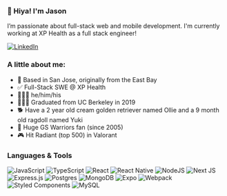 ### 👋 Hiya! I'm Jason

I’m passionate about full-stack web and mobile development. I'm currently working at XP Health as a full stack engineer!

<a href="https://www.linkedin.com/in/jason-chiou/">

![LinkedIn](https://img.shields.io/badge/jasonchiou-%230077B5.svg?style=flat-square&logo=linkedin&logoColor=white)

</a>

### A little about me:

<ul>
  <li>📍  Based in San Jose, originally from the East Bay</li>
  <li>✅  Full-Stack SWE @ XP Health</li>
  <li>🙋🏻‍♂️  he/him/his</li>
  <li>👨🏻‍🎓  Graduated from UC Berkeley in 2019</li>
  <li>🐕  Have a 2 year old cream golden retriever named Ollie and a 9 month old ragdoll named Yuki</li>
  <li>🏀  Huge GS Warriors fan (since 2005)</li>
  <li>🎮  Hit Radiant (top 500) in Valorant</li>
</ul>

### Languages & Tools
	
![JavaScript](https://img.shields.io/badge/javascript-%23323330.svg?style=flat-square&logo=javascript&logoColor=%23F7DF1E) 
![TypeScript](https://img.shields.io/badge/typescript-%23007ACC.svg?style=flat-square&logo=typescript&logoColor=white) 
![React](https://img.shields.io/badge/react-%2320232a.svg?style=flat-square&logo=react&logoColor=%2361DAFB) 
![React Native](https://img.shields.io/badge/react_native-%2320232a.svg?style=flat-square&logo=react&logoColor=%2361DAFB) 
![NodeJS](https://img.shields.io/badge/node.js-6DA55F?style=flat-square&logo=node.js&logoColor=white) 
![Next JS](https://img.shields.io/badge/Next-black?style=flat-square&logo=next.js&logoColor=white) 
![Express.js](https://img.shields.io/badge/express.js-%23404d59.svg?style=flat-square&logo=express&logoColor=%2361DAFB) 
![Postgres](https://img.shields.io/badge/postgres-%23316192.svg?style=flat-square&logo=postgresql&logoColor=white) 
![MongoDB](https://img.shields.io/badge/firebase-%23039BE5.svg?style=flat-square&logo=firebase) 
![Expo](https://img.shields.io/badge/expo-1C1E24?style=flat-square&logo=expo&logoColor=#D04A37) 
![Webpack](https://img.shields.io/badge/webpack-%238DD6F9.svg?style=flat-squaree&logo=webpack&logoColor=black) 
![Styled Components](https://img.shields.io/badge/styled--components-DB7093?style=flat-square&logo=styled-components&logoColor=white) 
![MySQL](https://img.shields.io/badge/mysql-%2300f.svg?style=flat-square&logo=mysql&logoColor=white) 
<!--
**jasonchiou/jasonchiou** is a ✨ _special_ ✨ repository because its `README.md` (this file) appears on your GitHub profile.

-->

